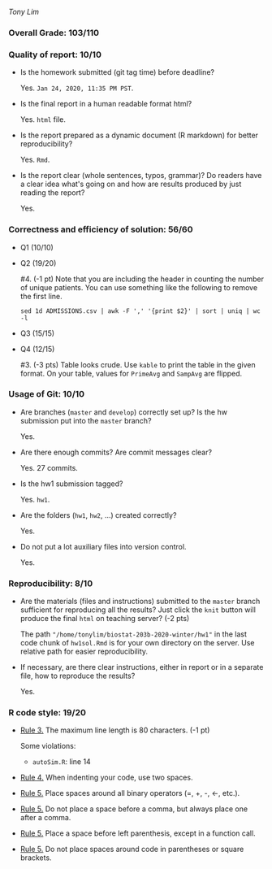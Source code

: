 *Tony Lim*

### Overall Grade: 103/110

### Quality of report: 10/10

-   Is the homework submitted (git tag time) before deadline? 

    Yes. `Jan 24, 2020, 11:35 PM PST`.

-   Is the final report in a human readable format html? 

    Yes. `html` file. 

-   Is the report prepared as a dynamic document (R markdown) for better reproducibility?

    Yes. `Rmd`.

-   Is the report clear (whole sentences, typos, grammar)? Do readers have a clear idea what's going on and how are results produced by just reading the report? 

	  Yes. 


### Correctness and efficiency of solution: 56/60

-   Q1 (10/10)

-   Q2 (19/20)
   
    \#4. (-1 pt) Note that you are including the header in counting the number of unique patients. You can use something like the following to remove the first line. 
	
  	  ```
  	  sed 1d ADMISSIONS.csv | awk -F ',' '{print $2}' | sort | uniq | wc -l
  	  ```
    
	
-   Q3 (15/15)

   


-  Q4 (12/15)
	
	 \#3. (-3 pts) Table looks crude. Use `kable` to print the table in the given format. On your table, values for `PrimeAvg` and `SampAvg` are flipped. 

	    
### Usage of Git: 10/10

-   Are branches (`master` and `develop`) correctly set up? Is the hw submission put into the `master` branch? 

    Yes.  

-   Are there enough commits? Are commit messages clear? 

    Yes. 27 commits. 

          
-   Is the hw1 submission tagged? 

    Yes. `hw1`. 

-   Are the folders (`hw1`, `hw2`, ...) created correctly? 

    Yes.
  
-   Do not put a lot auxiliary files into version control. 

	  Yes. 
	  
### Reproducibility: 8/10

-   Are the materials (files and instructions) submitted to the `master` branch sufficient for reproducing all the results? Just click the `knit` button will produce the final `html` on teaching server? (-2 pts)

	  The path `"/home/tonylim/biostat-203b-2020-winter/hw1"` in the last code chunk of `hw1sol.Rmd` is for your own directory on the server. Use relative path for easier reproducibility.
  
-   If necessary, are there clear instructions, either in report or in a separate file, how to reproduce the results?

    Yes.

### R code style: 19/20

-   [Rule 3.](https://google.github.io/styleguide/Rguide.xml#linelength) The maximum line length is 80 characters. (-1 pt)

    Some violations:
      - `autoSim.R`: line 14
  
-   [Rule 4.](https://google.github.io/styleguide/Rguide.xml#indentation) When indenting your code, use two spaces.

-   [Rule 5.](https://google.github.io/styleguide/Rguide.xml#spacing) Place spaces around all binary operators (=, +, -, &lt;-, etc.). 	
	
-   [Rule 5.](https://google.github.io/styleguide/Rguide.xml#spacing) Do not place a space before a comma, but always place one after a comma. 


-   [Rule 5.](https://google.github.io/styleguide/Rguide.xml#spacing) Place a space before left parenthesis, except in a function call.

-   [Rule 5.](https://google.github.io/styleguide/Rguide.xml#spacing) Do not place spaces around code in parentheses or square brackets.
